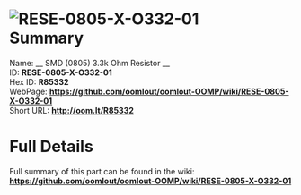 
![RESE-0805-X-O332-01](https://github.com/oomlout/oomlout-OOMP/blob/master/parts/RESE-0805-X-O332-01/RESE-0805-X-O332-01_420.jpg)   
Summary
=================
  
Name: __ SMD (0805) 3.3k Ohm Resistor __    
ID: __RESE-0805-X-O332-01__   
Hex ID: __R85332__   
WebPage: __https://github.com/oomlout/oomlout-OOMP/wiki/RESE-0805-X-O332-01__   
Short URL: __http://oom.lt/R85332__   

Full Details
==========================
Full summary of this part can be found in the wiki:   
__https://github.com/oomlout/oomlout-OOMP/wiki/RESE-0805-X-O332-01__    

